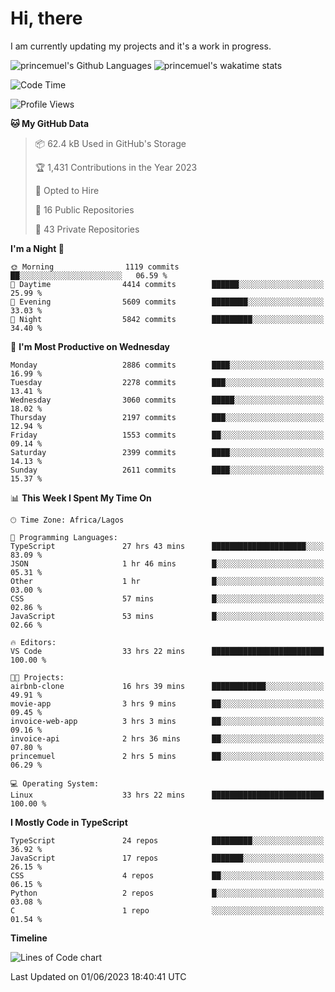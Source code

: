 # Hi, there

I am currently updating my projects and it's a work in progress.

![princemuel's Github Languages](https://github-readme-stats.vercel.app/api/top-langs/?username=princemuel&text_color=586069&layout=compact&hide_border=true&title_color=0366d6&count_private=true&include_all_commits=true&theme=tokyonight&show_icons=true)
![princemuel's wakatime stats](https://github-readme-stats.vercel.app/api/wakatime?username=princemuel&text_color=586069&layout=compact&hide_border=true&title_color=0366d6&count_private=true&include_all_commits=true&theme=tokyonight&show_icons=true)

<!--START_SECTION:waka-->
![Code Time](http://img.shields.io/badge/Code%20Time-2%2C415%20hrs%2059%20mins-blue)

![Profile Views](http://img.shields.io/badge/Profile%20Views-31-blue)

**🐱 My GitHub Data** 

> 📦 62.4 kB Used in GitHub's Storage 
 > 
> 🏆 1,431 Contributions in the Year 2023
 > 
> 💼 Opted to Hire
 > 
> 📜 16 Public Repositories 
 > 
> 🔑 43 Private Repositories 
 > 
**I'm a Night 🦉** 

```text
🌞 Morning                1119 commits        ██░░░░░░░░░░░░░░░░░░░░░░░   06.59 % 
🌆 Daytime                4414 commits        ██████░░░░░░░░░░░░░░░░░░░   25.99 % 
🌃 Evening                5609 commits        ████████░░░░░░░░░░░░░░░░░   33.03 % 
🌙 Night                  5842 commits        █████████░░░░░░░░░░░░░░░░   34.40 % 
```
📅 **I'm Most Productive on Wednesday** 

```text
Monday                   2886 commits        ████░░░░░░░░░░░░░░░░░░░░░   16.99 % 
Tuesday                  2278 commits        ███░░░░░░░░░░░░░░░░░░░░░░   13.41 % 
Wednesday                3060 commits        █████░░░░░░░░░░░░░░░░░░░░   18.02 % 
Thursday                 2197 commits        ███░░░░░░░░░░░░░░░░░░░░░░   12.94 % 
Friday                   1553 commits        ██░░░░░░░░░░░░░░░░░░░░░░░   09.14 % 
Saturday                 2399 commits        ████░░░░░░░░░░░░░░░░░░░░░   14.13 % 
Sunday                   2611 commits        ████░░░░░░░░░░░░░░░░░░░░░   15.37 % 
```


📊 **This Week I Spent My Time On** 

```text
🕑︎ Time Zone: Africa/Lagos

💬 Programming Languages: 
TypeScript               27 hrs 43 mins      █████████████████████░░░░   83.09 % 
JSON                     1 hr 46 mins        █░░░░░░░░░░░░░░░░░░░░░░░░   05.31 % 
Other                    1 hr                █░░░░░░░░░░░░░░░░░░░░░░░░   03.00 % 
CSS                      57 mins             █░░░░░░░░░░░░░░░░░░░░░░░░   02.86 % 
JavaScript               53 mins             █░░░░░░░░░░░░░░░░░░░░░░░░   02.66 % 

🔥 Editors: 
VS Code                  33 hrs 22 mins      █████████████████████████   100.00 % 

🐱‍💻 Projects: 
airbnb-clone             16 hrs 39 mins      ████████████░░░░░░░░░░░░░   49.91 % 
movie-app                3 hrs 9 mins        ██░░░░░░░░░░░░░░░░░░░░░░░   09.45 % 
invoice-web-app          3 hrs 3 mins        ██░░░░░░░░░░░░░░░░░░░░░░░   09.16 % 
invoice-api              2 hrs 36 mins       ██░░░░░░░░░░░░░░░░░░░░░░░   07.80 % 
princemuel               2 hrs 5 mins        ██░░░░░░░░░░░░░░░░░░░░░░░   06.29 % 

💻 Operating System: 
Linux                    33 hrs 22 mins      █████████████████████████   100.00 % 
```

**I Mostly Code in TypeScript** 

```text
TypeScript               24 repos            █████████░░░░░░░░░░░░░░░░   36.92 % 
JavaScript               17 repos            ███████░░░░░░░░░░░░░░░░░░   26.15 % 
CSS                      4 repos             ██░░░░░░░░░░░░░░░░░░░░░░░   06.15 % 
Python                   2 repos             █░░░░░░░░░░░░░░░░░░░░░░░░   03.08 % 
C                        1 repo              ░░░░░░░░░░░░░░░░░░░░░░░░░   01.54 % 
```



**Timeline**

![Lines of Code chart](https://raw.githubusercontent.com/princemuel/princemuel/main/assets/bar_graph.png)


 Last Updated on 01/06/2023 18:40:41 UTC
<!--END_SECTION:waka-->
